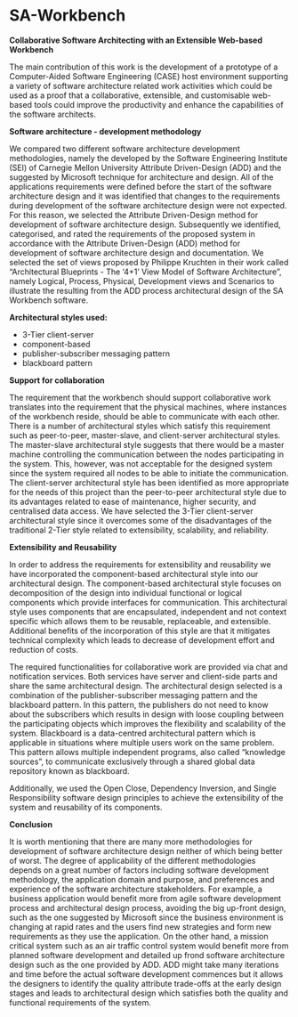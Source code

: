 # SA-Workbench
**Collaborative Software Architecting with an Extensible Web-based Workbench**

The main contribution of this work is the development of a prototype of a Computer-Aided Software Engineering (CASE) host environment supporting a variety of software architecture related work activities which could be used as a proof that a collaborative, extensible, and customisable web-based tools could improve the productivity and enhance the capabilities of the software architects.


**Software architecture - development methodology**

We compared two different software architecture development methodologies, namely the developed by the Software Engineering Institute (SEI) of Carnegie Mellon University Attribute Driven-Design (ADD) and the suggested by Microsoft technique for architecture and design. All of the applications requirements were defined before the start of the software architecture design and it was identified that changes to the requirements during development of the software architecture design were not expected. For this reason, we selected the Attribute Driven-Design method for development of software architecture design. Subsequently we identified, categorised, and rated the requirements of the proposed system in accordance with the Attribute Driven-Design (ADD) method for development of software architecture design and documentation.
We selected the set of views proposed by Philippe Kruchten in their work called “Architectural Blueprints - The ‘4+1’ View Model of Software Architecture”, namely Logical, Process, Physical, Development views and Scenarios to illustrate the resulting from the ADD process architectural design of the SA Workbench software.


**Architectural styles used:**

-	3-Tier client-server
-	component-based
-	publisher-subscriber messaging pattern
-	blackboard pattern


**Support for collaboration**

The requirement that the workbench should support collaborative work translates into the requirement that the physical machines, where instances of the workbench reside, should be able to communicate with each other. There is a number of architectural styles which satisfy this requirement such as peer-to-peer, master-slave, and client-server architectural styles. The master-slave architectural style suggests that there would be a master machine controlling the communication between the nodes participating in the system. This, however, was not acceptable for the designed system since the system required all nodes to be able to initiate the communication. The client-server architectural style has been identified as more appropriate for the needs of this project than the peer-to-peer architectural style due to its advantages related to ease of maintenance, higher security, and centralised data access. We have selected the 3-Tier client-server architectural style since it overcomes some of the disadvantages of the traditional 2-Tier style related to extensibility, scalability, and reliability.


**Extensibility and Reusability**

In order to address the requirements for extensibility and reusability we have incorporated the component-based architectural style into our architectural design. The component-based architectural style focuses on decomposition of the design into individual functional or logical components which provide interfaces for communication. This architectural style uses components that are encapsulated, independent and not context specific which allows them to be reusable, replaceable, and extensible. Additional benefits of the incorporation of this style are that it mitigates technical complexity which leads to decrease of development effort and reduction of costs.

The required functionalities for collaborative work are provided via chat and notification services. Both services have server and client-side parts and share the same architectural design. The architectural design selected is a combination of the publisher-subscriber messaging pattern and the blackboard pattern. In this pattern, the publishers do not need to know about the subscribers which results in design with loose coupling between the participating objects which improves the flexibility and scalability of the system. Blackboard is a data-centred architectural pattern which is applicable in situations where multiple users work on the same problem. This pattern allows multiple independent programs, also called “knowledge sources”, to communicate exclusively through a shared global data repository known as blackboard.

Additionally, we used the Open Close, Dependency Inversion, and Single Responsibility software design principles to achieve the extensibility of the system and reusability of its components.


**Conclusion** 

It is worth mentioning that there are many more methodologies for development of software architecture design neither of which being better of worst. The degree of applicability of the different methodologies depends on a great number of factors including software development methodology, the application domain and purpose, and preferences and experience of the software architecture stakeholders. For example, a business application would benefit more from agile software development process and architectural design process, avoiding the big up-front design, such as the one suggested by Microsoft since the business environment is changing at rapid rates and the users find new strategies and form new requirements as they use the application. On the other hand, a mission critical system such as an air traffic control system would benefit more from planned software development and detailed up frond software architecture design such as the one provided by ADD. ADD might take many iterations and time before the actual software development commences but it allows the designers to identify the quality attribute trade-offs at the early design stages and leads to architectural design which satisfies both the quality and functional requirements of the system. 




